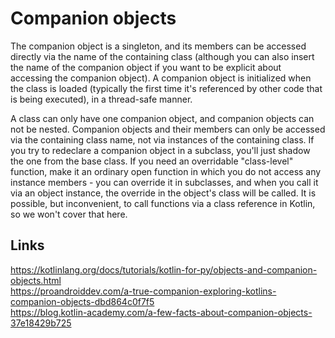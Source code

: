 # Companion objects

The companion object is a singleton, and its members can be accessed directly via the name of the containing class (although you can also insert the name of the companion object if you want to be explicit about accessing the companion object). A companion object is initialized when the class is loaded (typically the first time it's referenced by other code that is being executed), in a thread-safe manner. 

A class can only have one companion object, and companion objects can not be nested. Companion objects and their members can only be accessed via the containing class name, not via instances of the containing class. If you try to redeclare a companion object in a subclass, you'll just shadow the one from the base class. If you need an overridable "class-level" function, make it an ordinary open function in which you do not access any instance members - you can override it in subclasses, and when you call it via an object instance, the override in the object's class will be called. It is possible, but inconvenient, to call functions via a class reference in Kotlin, so we won't cover that here.

## Links
https://kotlinlang.org/docs/tutorials/kotlin-for-py/objects-and-companion-objects.html  
https://proandroiddev.com/a-true-companion-exploring-kotlins-companion-objects-dbd864c0f7f5  
https://blog.kotlin-academy.com/a-few-facts-about-companion-objects-37e18429b725  
